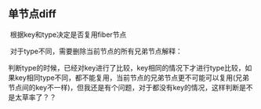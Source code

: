 ## 单节点diff

​	根据key和type决定是否复用fiber节点

​	对于type不同，需要删除当前节点的所有兄弟节点解释：

​		判断type的时候，已经对key进行了比较，key相同的情况下才进行type比较，如果key相同type不同，都不能复用，当前节点的兄弟节点更不可能可以复用(兄弟节点间的key不一样)，但我还是有个问题，对于都没有key的情况，这样判断是不是太草率了？？